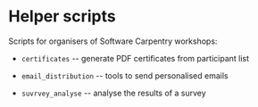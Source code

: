 # Helper scripts

Scripts for organisers of Software Carpentry workshops:

* `certificates` -- generate PDF certificates from participant list

* `email_distribution` -- tools to send personalised emails

* `suvrvey_analyse` -- analyse the results of a survey


